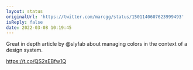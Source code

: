 ```yaml
---
layout: status
originalUrl: 'https://twitter.com/marcgg/status/1501140607623999493'
isReply: false
date: 2022-03-08 10:19:45
---
```


Great in depth article by @slyfab  about managing colors in the context of a design system.

https://t.co/QS2sEBfw1Q
